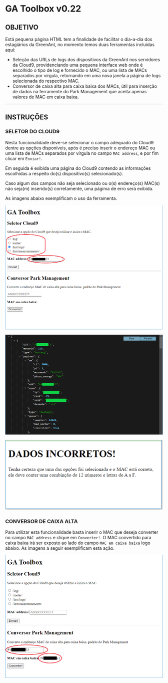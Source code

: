# **GA Toolbox v0.22**

## **OBJETIVO**

Está pequena página HTML tem a finalidade de facilitar o dia-a-dia dos estagiários da GreenAnt, no momento temos duas ferramentas incluídas aqui:

- Seleção das URLs de logs dos dispositivos da GreenAnt nos servidores da Cloud9, providenciando uma pequena interface web onde é escolhido o tipo de log e fornecido o MAC, ou uma lista de MACs separados por vírgula, retornando em uma nova janela a página de logs selecionada do respectivo MAC.
- Conversor de caixa alta para caixa baixa dos MACs, útil para inserção de dados na ferramente do Park Management que aceita apenas valores de MAC em caixa baixa.

---

## **INSTRUÇÕES**

### **SELETOR DO CLOUD9**

Nesta funcionalidade deve-se selecionar o campo adequado do Cloud9 dentre as opções disponíveis, após é preciso inserir o endereço MAC ou uma lista de MACs separados por vírgula no campo `MAC address`, e por fim clicar em `Enviar!`. 

Em seguida é exibida uma página do Cloud9 contendo as informações escolhidas a respeito do(s) dispositivo(s) selecionado(s).

Caso algum dos campos não seja selecionado ou o(s) endereço(s) MAC(s) não seja(m) inserido(s) corretamente, uma págima de erro será exibida.

As imagens abaixo exemplificam o uso da ferramenta.

![Selecionando opção do Cloud9](./images/cloud9.PNG)

![Tela do Cloud9](./images/cloud9-site.PNG)

![Página de erro](./images/pag.%20erro.PNG)

### **CONVERSOR DE CAIXA ALTA**

Para utilizar esta funcionalidade basta inserir o MAC que deseja converter no campo `MAC address` e clique em `Converter!`. O MAC convertido para caixa baixa irá ser exposto ao lado do campo `MAC em caixa baixa` logo abaixo. As imagens a seguir exemplificam esta ação.

![Texto em caixa alta e alterado para caixa baixa](./images/caixa%20baixa.PNG)